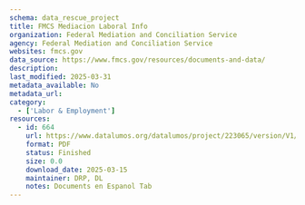 ```yaml
---
schema: data_rescue_project 
title: FMCS Mediacion Laboral Info
organization: Federal Mediation and Conciliation Service
agency: Federal Mediation and Conciliation Service
websites: fmcs.gov
data_source: https://www.fmcs.gov/resources/documents-and-data/
description: 
last_modified: 2025-03-31
metadata_available: No
metadata_url: 
category:
  - ['Labor & Employment'] 
resources:
  - id: 664
    url: https://www.datalumos.org/datalumos/project/223065/version/V1/view
    format: PDF
    status: Finished
    size: 0.0
    download_date: 2025-03-15
    maintainer: DRP, DL
    notes: Documents en Espanol Tab
---
```

